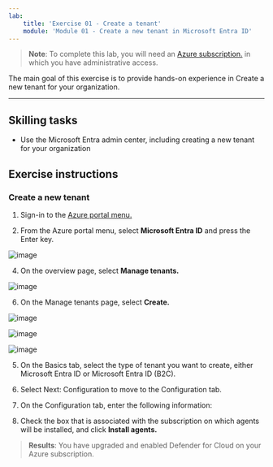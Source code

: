 ```yaml
---
lab:
    title: 'Exercise 01 - Create a tenant'
    module: 'Module 01 - Create a new tenant in Microsoft Entra ID'
---
```



>**Note**: To complete this lab, you will need an [Azure subscription.](https://azure.microsoft.com/en-us/free/?azure-portal=true) in which you have administrative access. 


The main goal of this exercise is to provide hands-on experience in Create a new tenant for your organization. 

---

## Skilling tasks

- Use the Microsoft Entra admin center, including creating a new tenant for your organization

## Exercise instructions

### Create a new tenant

1. Sign-in to the [Azure portal menu.](https://portal.azure.com/)

2. From the Azure portal menu, select **Microsoft Entra ID** and press the Enter key.

  ![image](https://github.com/MicrosoftLearning/AZ500-AzureSecurityTechnologies/assets/91347931/6e896fbe-28b9-4766-9081-54990d636c35)

4. On the overview page, select **Manage tenants.**

 ![image](https://github.com/MicrosoftLearning/AZ500-AzureSecurityTechnologies/assets/91347931/bd34cd8a-d378-4d2c-80c8-37f58015641e)

6. On the Manage tenants page, select **Create.**

![image](https://github.com/MicrosoftLearning/AZ500-AzureSecurityTechnologies/assets/91347931/a270bc01-ca41-488c-85b9-358d233ee4b1)



![image](https://github.com/MicrosoftLearning/AZ500-AzureSecurityTechnologies/assets/91347931/55f82963-e2e3-4925-9be6-f04d3c7078e9)

![image](https://github.com/MicrosoftLearning/AZ500-AzureSecurityTechnologies/assets/91347931/3e15c072-96ec-4c77-af9a-895ae65f9936)








5. On the Basics tab, select the type of tenant you want to create, either Microsoft Entra ID or Microsoft Entra ID (B2C).

6. Select Next: Configuration to move to the Configuration tab.

7. On the Configuration tab, enter the following information:

 



7. Check the box that is associated with the subscription on which agents will be installed, and click **Install agents.**
   
> **Results**: You have upgraded and enabled Defender for Cloud on your Azure subscription.
